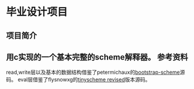 毕业设计项目
=====
项目简介
----
   用c实现的一个基本完整的scheme解释器。
参考资料
----
   read,write层以及基本的数据结构借鉴了petermichaux的[bootstrap-scheme][1]源码。
   eval层借鉴了flysnowxg的[tinyscheme revised][2]版本源码。
   
   
[1]:http://flysnowxg.googlecode.com/svn/tinyscheme_note/
[2]:http://peter.michaux.ca/articles/scheme-from-scratch-introduction
